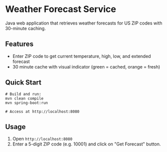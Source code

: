 # Weather Forecast Service

Java web application that retrieves weather forecasts for US ZIP codes with 30-minute caching.

## Features

- Enter ZIP code to get current temperature, high, low, and extended forecast
- 30 minute cache with visual indicator (green = cached, orange = fresh)


## Quick Start

```
# Build and run:
mvn clean compile
mvn spring-boot:run

# Access at http://localhost:8080
```

## Usage

1. Open `http://localhost:8080`
2. Enter a 5-digit ZIP code (e.g. 10001) and click on "Get Forecast" button.


